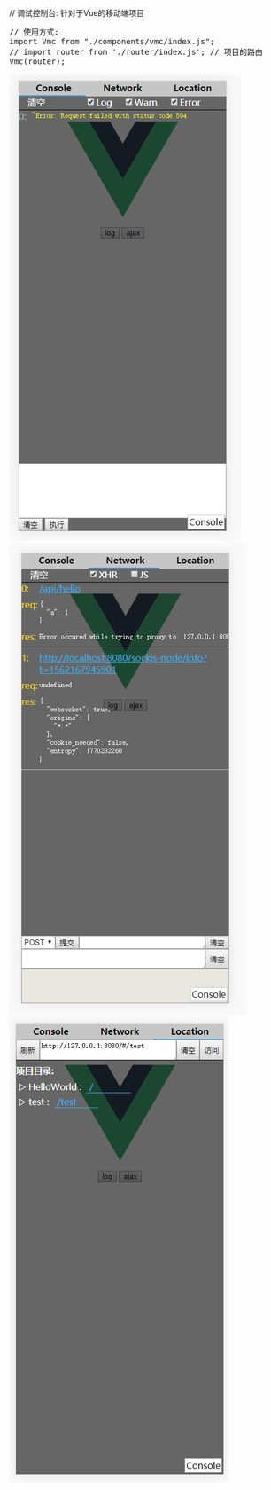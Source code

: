 

// 调试控制台: 针对于Vue的移动端项目 

<pre>
// 使用方式: 
import Vmc from "./components/vmc/index.js";
// import router from './router/index.js'; // 项目的路由 
Vmc(router); 
</pre>

<img src="./doc/console.png" > 
<img src="./doc/network.png" > 
<img src="./doc/location.png" > 





 



















